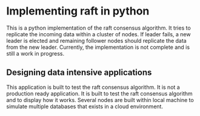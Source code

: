 # Implementing raft in python

This is a python implementation of the raft consensus algorithm. It tries to replicate the incoming data within a cluster of nodes. If leader fails, a new leader is elected and remaining follower nodes should replicate the data from the new leader. Currently, the implementation is not complete and is still a work in progress.

## Designing data intensive applications

This application is built to test the raft consensus algorithm. It is not a production ready application. It is built to test the raft consensus algorithm and to display how it works. Several nodes are built within local machine to simulate multiple databases that exists in a cloud environment.

